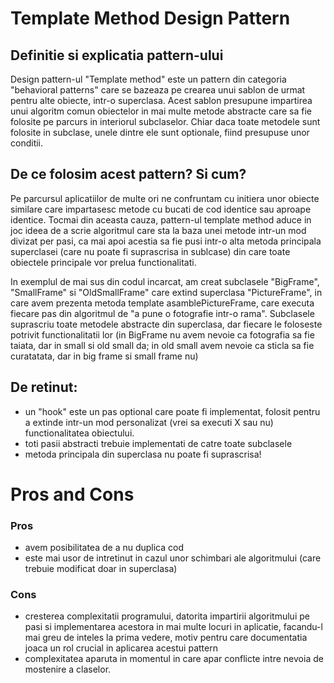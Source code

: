 # Template Method Design Pattern

## Definitie si explicatia pattern-ului
Design pattern-ul "Template method" este un pattern din categoria "behavioral patterns" care se bazeaza pe crearea unui sablon de urmat pentru alte obiecte, intr-o superclasa. Acest sablon presupune impartirea unui algoritm comun obiectelor in mai multe metode abstracte care sa fie folosite pe parcurs in interiorul subclaselor. Chiar daca toate metodele sunt folosite in subclase, unele dintre ele sunt optionale, fiind presupuse unor conditii.

## De ce folosim acest pattern? Si cum?
Pe parcursul aplicatiilor de multe ori ne confruntam cu initiera unor obiecte similare care impartasesc metode cu bucati de cod identice sau aproape identice. Tocmai din aceasta cauza, pattern-ul template method aduce in joc ideea de a scrie algoritmul care sta la baza unei metode intr-un mod divizat per pasi, ca mai apoi acestia sa fie pusi intr-o alta metoda principala superclasei (care nu poate fi suprascrisa in sublcase) din care toate obiectele principale vor prelua functionalitati.


In exemplul de mai sus din codul incarcat, am creat subclasele "BigFrame", "SmallFrame" si "OldSmallFrame" care extind superclasa "PictureFrame", in care avem prezenta metoda template asamblePictureFrame, care executa fiecare pas din algoritmul de "a pune o fotografie intr-o rama". Subclasele suprascriu toate metodele abstracte din superclasa, dar fiecare le foloseste potrivit functionalitatii lor (in BigFrame nu avem nevoie ca fotografia sa fie taiata, dar in small si old small da; in old small avem nevoie ca sticla sa fie curatatata, dar in big frame si small frame nu)

## De retinut:
- un "hook" este un pas optional care poate fi implementat, folosit pentru a extinde intr-un mod personalizat (vrei sa executi X sau nu) functionalitatea obiectului.
- toti pasii abstracti trebuie implementati de catre toate subclasele
- metoda principala din superclasa nu poate fi suprascrisa!

# Pros and Cons 
### Pros
- avem posibilitatea de a nu duplica cod
- este mai usor de intretinut in cazul unor schimbari ale algoritmului (care trebuie modificat doar in superclasa)

### Cons
- cresterea complexitatii programului, datorita impartirii algoritmului pe pasi si implementarea acestora in mai multe locuri in aplicatie, facandu-l mai greu de inteles la prima vedere, motiv pentru care documentatia joaca un rol crucial in aplicarea acestui pattern
- complexitatea aparuta in momentul in care apar conflicte intre nevoia de mostenire a claselor.
